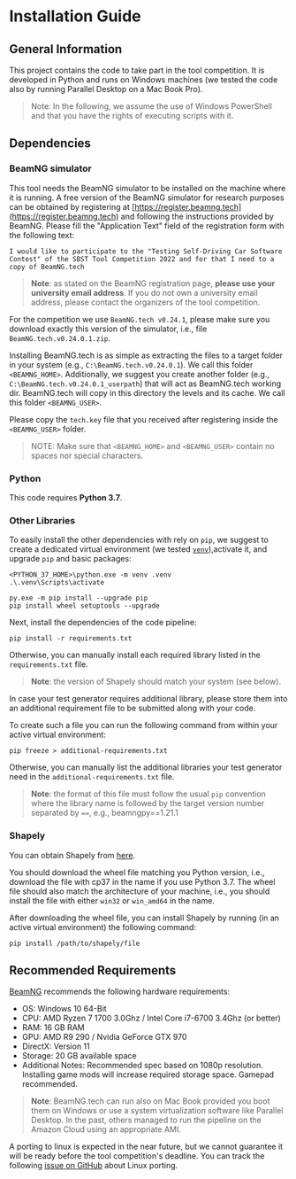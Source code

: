 # Installation Guide #

## General Information ##
This project contains the code to take part in the tool competition.
It is developed in Python and runs on Windows machines (we tested the code also by running Parallel Desktop on a Mac Book Pro).

> Note: In the following, we assume the use of Windows PowerShell and that you have the rights of executing scripts with it.

## Dependencies ##

### BeamNG simulator ###

This tool needs the BeamNG simulator to be installed on the machine where it is running. 
A free version of the BeamNG simulator for research purposes can be obtained by registering
at [https://register.beamng.tech](https://register.beamng.tech) and following the instructions provided by BeamNG. 
Please fill the "Application Text" field of the registration form with the following text:

```
I would like to participate to the "Testing Self-Driving Car Software
Contest" of the SBST Tool Competition 2022 and for that I need to a
copy of BeamNG.tech
```

> **Note**: as stated on the BeamNG registration page, **please use your university email address**. 
If you do not own a university email address, please contact the organizers of the tool competition. 

For the competition we use `BeamNG.tech v0.24.1`, please make sure you download exactly this version of the simulator, i.e., file `BeamNG.tech.v0.24.0.1.zip`.

Installing BeamNG.tech is as simple as extracting the files to a target folder in your system (e.g., `C:\BeamNG.tech.v0.24.0.1`). We call this folder `<BEAMNG_HOME>`. Additionally, we suggest you create another folder (e.g., `C:\BeamNG.tech.v0.24.0.1_userpath`) that will act as BeamNG.tech working dir. BeamNG.tech will copy in this directory the levels and its cache. We call this folder `<BEAMNG_USER>`.

Please copy the `tech.key` file that you received after registering inside the `<BEAMNG_USER>` folder.

> NOTE: Make sure that `<BEAMNG_HOME>` and `<BEAMNG_USER>` contain no spaces nor special characters.

### Python ###

This code requires **Python 3.7**.

### Other Libraries ###

To easily install the other dependencies with rely on `pip`, we suggest to create a
dedicated virtual environment (we tested [`venv`](https://docs.python.org/3.7/library/venv.html)),activate it, and upgrade `pip` and basic packages: 

```
<PYTHON_37_HOME>\python.exe -m venv .venv
.\.venv\Scripts\activate
```

```
py.exe -m pip install --upgrade pip
pip install wheel setuptools --upgrade
```

Next, install the dependencies of the code pipeline:

```
pip install -r requirements.txt
```

Otherwise, you can manually install each required library listed in the ```requirements.txt``` file.

> **Note**: the version of Shapely should match your system (see below).

In case your test generator requires additional library, please store them into an additional requirement file to be submitted along with your code.

To create such a file you can run the following command from within your active virtual environment:

```
pip freeze > additional-requirements.txt
```

Otherwise, you can manually list the additional libraries your test generator need
in the `additional-requirements.txt` file.

> **Note**: the format of this file must follow the usual `pip` convention where the library name is followed by the target version number separated by `==`, e.g., beamngpy==1.21.1


### Shapely ###

You can obtain Shapely from [here](https://www.lfd.uci.edu/~gohlke/pythonlibs/#shapely). 

You should download the wheel file matching you Python version, i.e., download the file with cp37 in
the name if you use Python 3.7. The wheel file should also match the architecture of your machine,
i.e., you should install the file with either `win32` or `win_amd64` in the name.

After downloading the wheel file, you can install Shapely by running (in an active virtual environment)
the following command:

```
pip install /path/to/shapely/file
```

## Recommended Requirements ##

[BeamNG](https://wiki.beamng.com/Requirements) recommends the following hardware requirements:

* OS: Windows 10 64-Bit
* CPU: AMD Ryzen 7 1700 3.0Ghz / Intel Core i7-6700 3.4Ghz (or better)
* RAM: 16 GB RAM
* GPU: AMD R9 290 / Nvidia GeForce GTX 970
* DirectX: Version 11
* Storage: 20 GB available space
* Additional Notes: Recommended spec based on 1080p resolution. Installing game mods will increase required storage space. Gamepad recommended.

>**Note**: BeamNG.tech can run also on Mac Book provided you boot them on Windows or use a system virtualization
>software like Parallel Desktop. In the past, others managed to run the pipeline on the Amazon Cloud using an appropriate 
>AMI.
 
A porting to linux is expected in the near future, but we cannot guarantee it will be ready before
the tool competition's deadline. You can track the following [issue on GitHub](https://github.com/BeamNG/BeamNGpy/issues/79) about Linux porting.
